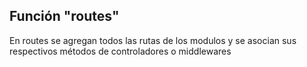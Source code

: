 ## Función "routes"

En routes se agregan todos las rutas de los modulos y se asocian sus respectivos métodos de controladores o middlewares
